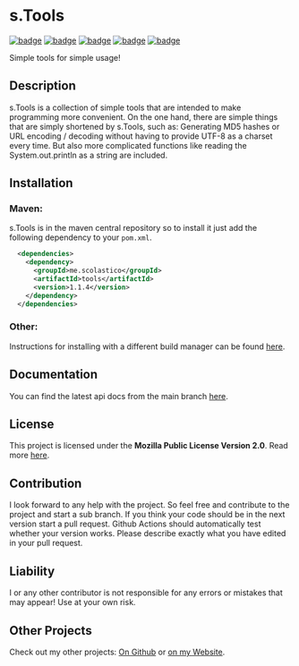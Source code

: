 # s.Tools
[![badge](https://img.shields.io/github/license/scolastico/s.Tools)](https://github.com/scolastico/s.Tools/blob/main/LICENSE)
[![badge](https://img.shields.io/github/languages/code-size/scolastico/s.Tools)](#)
[![badge](https://img.shields.io/github/issues/scolastico/s.Tools)](https://github.com/scolastico/s.Tools/issues)
[![badge](https://img.shields.io/github/v/tag/scolastico/s.Tools?label=version)](https://github.com/scolastico/s.Tools/releases)
[![badge](https://github.com/scolastico/s.Tools/actions/workflows/main.yml/badge.svg)](https://github.com/scolastico/s.Tools/actions)

Simple tools for simple usage!

## Description
s.Tools is a collection of simple tools that are intended to make programming more convenient. On the one hand, there are simple things that are simply shortened by s.Tools, such as: Generating MD5 hashes or URL encoding / decoding without having to provide UTF-8 as a charset every time. But also more complicated functions like reading the System.out.println as a string are included.

## Installation
### Maven:
s.Tools is in the maven central repository so to install it just add the following dependency to your `pom.xml`.
```xml
  <dependencies>
    <dependency>
      <groupId>me.scolastico</groupId>
      <artifactId>tools</artifactId>
      <version>1.1.4</version>
    </dependency>
  </dependencies>
```
### Other:
Instructions for installing with a different build manager can be found [here](https://search.maven.org/artifact/me.scolastico/tools/1.1.4/jar).

## Documentation
You can find the latest api docs from the main branch [here](https://scolastico.github.io/s.Tools/).

## License
This project is licensed under the **Mozilla Public License Version 2.0**. Read more [here](https://www.mozilla.org/en-US/MPL/2.0/).

## Contribution
I look forward to any help with the project. So feel free and contribute to the project and start a sub branch. If you think your code should be in the next version start a pull request. Github Actions should automatically test whether your version works. Please describe exactly what you have edited in your pull request.

## Liability
I or any other contributor is not responsible for any errors or mistakes that may appear! Use at your own risk.

## Other Projects
Check out my other projects: [On Github](https://github.com/scolastico/) or [on my Website](https://scolasti.co/).

